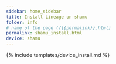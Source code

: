 ```yaml
---
sidebar: home_sidebar
title: Install Lineage on shamu
folder: info
# name of the page (/{{permalink}}.html)
permalink: shamu_install.html
device: shamu
---
```

{% include templates/device_install.md %}
